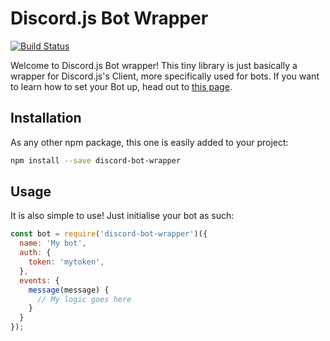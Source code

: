 # Discord.js Bot Wrapper

[![Build Status](https://travis-ci.org/Nelspike/discord-bot-wrapper.svg?branch=master)](https://travis-ci.org/Nelspike/discord-bot-wrapper)

Welcome to Discord.js Bot wrapper! This tiny library is just basically a wrapper for Discord.js's Client, more specifically used for bots. If you want to learn how to set your Bot up, head out to [this page](https://discordapp.com/developers/docs/intro).

## Installation

As any other npm package, this one is easily added to your project:

```bash
npm install --save discord-bot-wrapper
```

## Usage

It is also simple to use! Just initialise your bot as such:

```javascript
const bot = require('discord-bot-wrapper')({
  name: 'My bot',
  auth: {
    token: 'mytoken',
  },
  events: {
    message(message) {
      // My logic goes here
    }
  }
});
```
